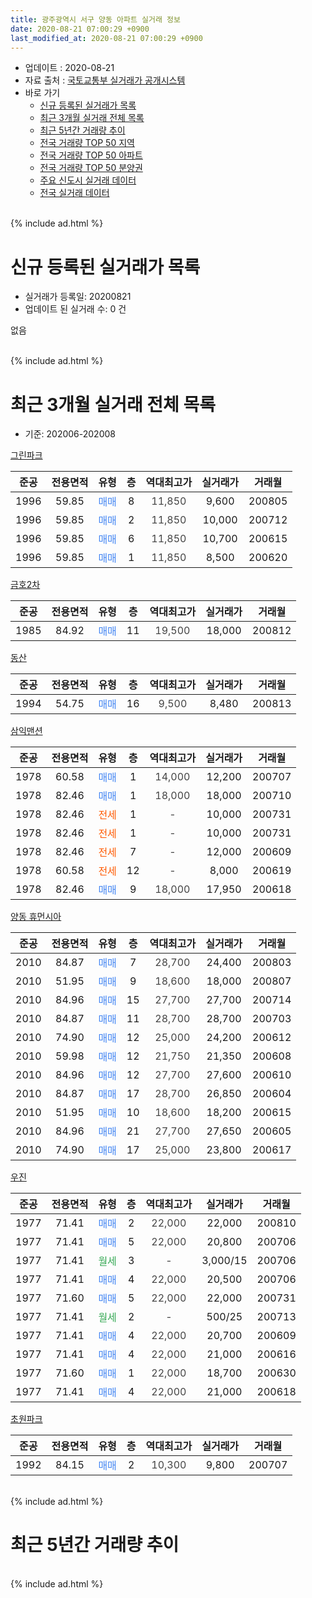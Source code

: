 ```yaml
---
title: 광주광역시 서구 양동 아파트 실거래 정보
date: 2020-08-21 07:00:29 +0900
last_modified_at: 2020-08-21 07:00:29 +0900
---
```


* 업데이트 : 2020-08-21
* 자료 출처 : [국토교통부 실거래가 공개시스템](http://rt.molit.go.kr)
* 바로 가기
    * [신규 등록된 실거래가 목록](#신규-등록된-실거래가-목록)
    * [최근 3개월 실거래 전체 목록](#최근-3개월-실거래-전체-목록)
    * [최근 5년간 거래량 추이](#최근-5년간-거래량-추이)
    * [전국 거래량 TOP 50 지역](https://inasie.github.io/apt-trade-info/최근-3개월-전국에서-가장-거래가-많이-발생한-지역)
    * [전국 거래량 TOP 50 아파트](https://inasie.github.io/apt-trade-info/최근-3개월-전국에서-가장-거래가-많이-발생한-아파트)
    * [전국 거래량 TOP 50 분양권](https://inasie.github.io/apt-trade-info/최근-3개월-전국에서-가장-거래가-많이-발생한-분양권)
    * [주요 신도시 실거래 데이터](https://inasie.github.io/apt-trade-info/주요-신도시)
    * [전국 실거래 데이터](https://inasie.github.io/apt-trade-info/전국)
<br>
{% include ad.html %}
<br>

# 신규 등록된 실거래가 목록
* 실거래가 등록일: 20200821
* 업데이트 된 실거래 수: 0 건

없음

<br>
{% include ad.html %}
<br>

# 최근 3개월 실거래 전체 목록
* 기준: 202006-202008


[그린파크](https://search.naver.com/search.naver?query=%EA%B4%91%EC%A3%BC%EA%B4%91%EC%97%AD%EC%8B%9C+%EC%84%9C%EA%B5%AC+%EC%96%91%EB%8F%99+%EA%B7%B8%EB%A6%B0%ED%8C%8C%ED%81%AC)

|준공|전용면적|유형|층|역대최고가|실거래가|거래월|
|:---:|:---:|:---:|:---:|:---:|:---:|:---:|
|1996|59.85|<span style="color:#4285f3">매매</span>|8|<span style="color:#444444">11,850</span>|9,600|200805|
|1996|59.85|<span style="color:#4285f3">매매</span>|2|<span style="color:#444444">11,850</span>|10,000|200712|
|1996|59.85|<span style="color:#4285f3">매매</span>|6|<span style="color:#444444">11,850</span>|10,700|200615|
|1996|59.85|<span style="color:#4285f3">매매</span>|1|<span style="color:#444444">11,850</span>|8,500|200620|

[금호2차](https://search.naver.com/search.naver?query=%EA%B4%91%EC%A3%BC%EA%B4%91%EC%97%AD%EC%8B%9C+%EC%84%9C%EA%B5%AC+%EC%96%91%EB%8F%99+%EA%B8%88%ED%98%B82%EC%B0%A8)

|준공|전용면적|유형|층|역대최고가|실거래가|거래월|
|:---:|:---:|:---:|:---:|:---:|:---:|:---:|
|1985|84.92|<span style="color:#4285f3">매매</span>|11|<span style="color:#444444">19,500</span>|18,000|200812|

[동산](https://search.naver.com/search.naver?query=%EA%B4%91%EC%A3%BC%EA%B4%91%EC%97%AD%EC%8B%9C+%EC%84%9C%EA%B5%AC+%EC%96%91%EB%8F%99+%EB%8F%99%EC%82%B0)

|준공|전용면적|유형|층|역대최고가|실거래가|거래월|
|:---:|:---:|:---:|:---:|:---:|:---:|:---:|
|1994|54.75|<span style="color:#4285f3">매매</span>|16|<span style="color:#444444">9,500</span>|8,480|200813|

[삼익맨션](https://search.naver.com/search.naver?query=%EA%B4%91%EC%A3%BC%EA%B4%91%EC%97%AD%EC%8B%9C+%EC%84%9C%EA%B5%AC+%EC%96%91%EB%8F%99+%EC%82%BC%EC%9D%B5%EB%A7%A8%EC%85%98)

|준공|전용면적|유형|층|역대최고가|실거래가|거래월|
|:---:|:---:|:---:|:---:|:---:|:---:|:---:|
|1978|60.58|<span style="color:#4285f3">매매</span>|1|<span style="color:#444444">14,000</span>|12,200|200707|
|1978|82.46|<span style="color:#4285f3">매매</span>|1|<span style="color:#444444">18,000</span>|18,000|200710|
|1978|82.46|<span style="color:#ff5a00">전세</span>|1|<span style="color:#444444">-</span>|10,000|200731|
|1978|82.46|<span style="color:#ff5a00">전세</span>|1|<span style="color:#444444">-</span>|10,000|200731|
|1978|82.46|<span style="color:#ff5a00">전세</span>|7|<span style="color:#444444">-</span>|12,000|200609|
|1978|60.58|<span style="color:#ff5a00">전세</span>|12|<span style="color:#444444">-</span>|8,000|200619|
|1978|82.46|<span style="color:#4285f3">매매</span>|9|<span style="color:#444444">18,000</span>|17,950|200618|

[양동 휴먼시아](https://search.naver.com/search.naver?query=%EA%B4%91%EC%A3%BC%EA%B4%91%EC%97%AD%EC%8B%9C+%EC%84%9C%EA%B5%AC+%EC%96%91%EB%8F%99+%EC%96%91%EB%8F%99+%ED%9C%B4%EB%A8%BC%EC%8B%9C%EC%95%84)

|준공|전용면적|유형|층|역대최고가|실거래가|거래월|
|:---:|:---:|:---:|:---:|:---:|:---:|:---:|
|2010|84.87|<span style="color:#4285f3">매매</span>|7|<span style="color:#444444">28,700</span>|24,400|200803|
|2010|51.95|<span style="color:#4285f3">매매</span>|9|<span style="color:#444444">18,600</span>|18,000|200807|
|2010|84.96|<span style="color:#4285f3">매매</span>|15|<span style="color:#444444">27,700</span>|27,700|200714|
|2010|84.87|<span style="color:#4285f3">매매</span>|11|<span style="color:#444444">28,700</span>|28,700|200703|
|2010|74.90|<span style="color:#4285f3">매매</span>|12|<span style="color:#444444">25,000</span>|24,200|200612|
|2010|59.98|<span style="color:#4285f3">매매</span>|12|<span style="color:#444444">21,750</span>|21,350|200608|
|2010|84.96|<span style="color:#4285f3">매매</span>|12|<span style="color:#444444">27,700</span>|27,600|200610|
|2010|84.87|<span style="color:#4285f3">매매</span>|17|<span style="color:#444444">28,700</span>|26,850|200604|
|2010|51.95|<span style="color:#4285f3">매매</span>|10|<span style="color:#444444">18,600</span>|18,200|200615|
|2010|84.96|<span style="color:#4285f3">매매</span>|21|<span style="color:#444444">27,700</span>|27,650|200605|
|2010|74.90|<span style="color:#4285f3">매매</span>|17|<span style="color:#444444">25,000</span>|23,800|200617|

[우진](https://search.naver.com/search.naver?query=%EA%B4%91%EC%A3%BC%EA%B4%91%EC%97%AD%EC%8B%9C+%EC%84%9C%EA%B5%AC+%EC%96%91%EB%8F%99+%EC%9A%B0%EC%A7%84)

|준공|전용면적|유형|층|역대최고가|실거래가|거래월|
|:---:|:---:|:---:|:---:|:---:|:---:|:---:|
|1977|71.41|<span style="color:#4285f3">매매</span>|2|<span style="color:#444444">22,000</span>|22,000|200810|
|1977|71.41|<span style="color:#4285f3">매매</span>|5|<span style="color:#444444">22,000</span>|20,800|200706|
|1977|71.41|<span style="color:#34a853">월세</span>|3|<span style="color:#444444">-</span>|3,000/15|200706|
|1977|71.41|<span style="color:#4285f3">매매</span>|4|<span style="color:#444444">22,000</span>|20,500|200706|
|1977|71.60|<span style="color:#4285f3">매매</span>|5|<span style="color:#444444">22,000</span>|22,000|200731|
|1977|71.41|<span style="color:#34a853">월세</span>|2|<span style="color:#444444">-</span>|500/25|200713|
|1977|71.41|<span style="color:#4285f3">매매</span>|4|<span style="color:#444444">22,000</span>|20,700|200609|
|1977|71.41|<span style="color:#4285f3">매매</span>|4|<span style="color:#444444">22,000</span>|21,000|200616|
|1977|71.60|<span style="color:#4285f3">매매</span>|1|<span style="color:#444444">22,000</span>|18,700|200630|
|1977|71.41|<span style="color:#4285f3">매매</span>|4|<span style="color:#444444">22,000</span>|21,000|200618|

[초원파크](https://search.naver.com/search.naver?query=%EA%B4%91%EC%A3%BC%EA%B4%91%EC%97%AD%EC%8B%9C+%EC%84%9C%EA%B5%AC+%EC%96%91%EB%8F%99+%EC%B4%88%EC%9B%90%ED%8C%8C%ED%81%AC)

|준공|전용면적|유형|층|역대최고가|실거래가|거래월|
|:---:|:---:|:---:|:---:|:---:|:---:|:---:|
|1992|84.15|<span style="color:#4285f3">매매</span>|2|<span style="color:#444444">10,300</span>|9,800|200707|


<br>
{% include ad.html %}
<br>

# 최근 5년간 거래량 추이


<div style="width:100%;">
    <canvas id="deal_progress" height="200"></canvas>
</div>

<script>
new Chart(document.getElementById("deal_progress"), {
    type: 'line',
    data: {
        labels: ['201508','201509','201510','201511','201512','201601','201602','201603','201604','201605','201606','201607','201608','201609','201610','201611','201612','201701','201702','201703','201704','201705','201706','201707','201708','201709','201710','201711','201712','201801','201802','201803','201804','201805','201806','201807','201808','201809','201810','201811','201812','201901','201902','201903','201904','201905','201906','201907','201908','201909','201910','201911','201912','202001','202002','202003','202004','202005','202006','202007','202008'],
        datasets: [{
            label: '매매',
            pointRadius: 1,
            data: [4, 2, 13, 61, 10, 9, 7, 16, 16, 6, 23, 12, 7, 14, 18, 6, 11, 6, 3, 8, 7, 9, 9, 6, 9, 10, 12, 22, 14, 17, 10, 21, 25, 21, 10, 15, 14, 17, 12, 6, 19, 13, 4, 12, 9, 15, 17, 11, 11, 14, 23, 13, 8, 9, 11, 16, 11, 9, 14, 9, 6],
            borderColor: "rgba(255, 201, 14, 1)",
            backgroundColor: "rgba(255, 201, 14, 0.5)",
            fill: false,
            lineTension: 0
        },{
            label: '전월세',
            pointRadius: 1,
            data: [0, 0, 3, 7, 14, 10, 1, 2, 6, 2, 2, 9, 5, 2, 4, 2, 1, 3, 1, 4, 1, 3, 4, 2, 1, 4, 1, 4, 4, 2, 1, 2, 5, 3, 1, 1, 6, 1, 5, 1, 3, 1, 1, 4, 3, 7, 2, 5, 5, 1, 5, 1, 2, 1, 5, 2, 3, 4, 2, 4, 0],
            borderColor: "rgba(0, 141, 185, 1)",
            backgroundColor: "rgba(0, 141, 185, 0.5)",
            fill: false,
            lineTension: 0
        }
        ]
    },
    options: {
        responsive: true,
        title: {
            display: false
        },
        tooltips: {
            mode: 'index',
            intersect: false
        },
        hover: {
            mode: 'nearest',
            intersect: true
        },
        scales: {
            xAxes: [{
                display: true,
                scaleLabel: {
                    display: true,
                    labelString: '년/월'
                }
            }],
            yAxes: [{
                display: true,
                ticks: {
                    suggestedMin: 0,
                },
                scaleLabel: {
                    display: true,
                    labelString: '실거래 수'
                }
            }]
        }
    }
});

</script>


<br>
{% include ad.html %}
<br>

